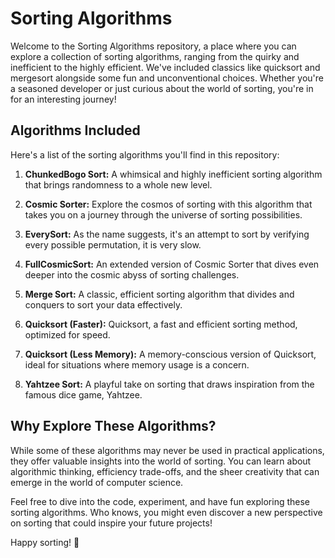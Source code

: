 # Sorting Algorithms

Welcome to the Sorting Algorithms repository, a place where you can explore a collection of sorting algorithms, ranging from the quirky and inefficient to the highly efficient. We've included classics like quicksort and mergesort alongside some fun and unconventional choices. Whether you're a seasoned developer or just curious about the world of sorting, you're in for an interesting journey!

## Algorithms Included

Here's a list of the sorting algorithms you'll find in this repository:

1. **ChunkedBogo Sort:** A whimsical and highly inefficient sorting algorithm that brings randomness to a whole new level.

2. **Cosmic Sorter:** Explore the cosmos of sorting with this algorithm that takes you on a journey through the universe of sorting possibilities.

3. **EverySort:** As the name suggests, it's an attempt to sort by verifying every possible permutation, it is very slow.

4. **FullCosmicSort:** An extended version of Cosmic Sorter that dives even deeper into the cosmic abyss of sorting challenges.

5. **Merge Sort:** A classic, efficient sorting algorithm that divides and conquers to sort your data effectively.

6. **Quicksort (Faster):** Quicksort, a fast and efficient sorting method, optimized for speed.

7. **Quicksort (Less Memory):** A memory-conscious version of Quicksort, ideal for situations where memory usage is a concern.

8. **Yahtzee Sort:** A playful take on sorting that draws inspiration from the famous dice game, Yahtzee.

## Why Explore These Algorithms?

While some of these algorithms may never be used in practical applications, they offer valuable insights into the world of sorting. You can learn about algorithmic thinking, efficiency trade-offs, and the sheer creativity that can emerge in the world of computer science.

Feel free to dive into the code, experiment, and have fun exploring these sorting algorithms. Who knows, you might even discover a new perspective on sorting that could inspire your future projects!

Happy sorting! 🚀
